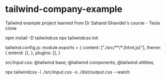 # tailwind-company-example
Tailwind example project learned from Dr Sahand Ghavidel's course - Tesla clone

npm install -D tailwindcss
npx tailwindcss init

tailwind.config.js:
module.exports = {
  content: ["./src/**/*.{html,js}"],
  theme: {
    extend: {},
  },
  plugins: [],
}

src/input.css:
@tailwind base;
@tailwind components;
@tailwind utilities;

npx tailwindcss -i ./src/input.css -o ./dist/output.css --watch